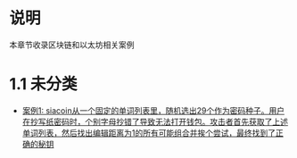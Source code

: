 # 说明

本章节收录区块链和以太坊相关案例

# 1.1 未分类

* [案例1: siacoin从一个固定的单词列表里，随机选出29个作为密码种子。用户在抄写纸密码时，个别字母抄错了导致无法打开钱包。攻击者首先获取了上述单词列表，然后找出编辑距离为1的所有可能组合并挨个尝试，最终找到了正确的秘钥](http://www.freebuf.com/articles/database/138188.html)
